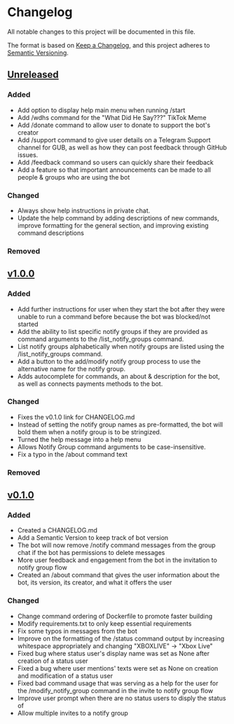 # Changelog
All notable changes to this project will be documented in this file.

The format is based on [Keep a Changelog](https://keepachangelog.com/en/1.0.0/),
and this project adheres to [Semantic Versioning](https://semver.org/spec/v2.0.0.html).

## [Unreleased]
### Added
- Add option to display help main menu when running /start
- Add /wdhs command for the "What Did He Say???" TikTok Meme
- Add /donate command to allow user to donate to support the bot's creator
- Add /support command to give user details on a Telegram Support channel for
GUB, as well as how they can post feedback through GitHub issues.
- Add /feedback command so users can quickly share their feedback
- Add a feature so that important announcements can be made to all people &
groups who are using the bot
### Changed
- Always show help instructions in private chat.
- Update the help command by adding descriptions of new commands, improve
formatting for the general section, and improving existing command descriptions 
### Removed


## [v1.0.0]
### Added
- Add further instructions for user when they start the bot after they were
unable to run a command before because the bot was blocked/not started
- Add the ability to list specific notify groups if they are provided as
command arguments to the /list_notify_groups command.
- List notify groups alphabetically when notify groups are listed using the
/list_notify_groups command.
- Add a button to the add/modify notify group process to use the alternative
name for the notify group.
- Adds autocomplete for commands, an about & description for the bot, as well
as connects payments methods to the bot.
### Changed
- Fixes the v0.1.0 link for CHANGELOG.md
- Instead of setting the notify group names as pre-formatted, the bot will bold
them when a notify group is to be stringized.
- Turned the help message into a help menu
- Allows Notify Group command arguments to be case-insensitive.
- Fix a typo in the /about command text
### Removed


## [v0.1.0]

### Added
- Created a CHANGELOG.md
- Add a Semantic Version to keep track of bot version
- The bot will now remove /notify command messages from the group chat if the
bot has permissions to delete messages
- More user feedback and engagement from the bot in the invitation to notify
group flow
- Created an /about command that gives the user information about the bot,
its version, its creator, and what it offers the user

### Changed
- Change command ordering of Dockerfile to promote faster
building
- Modify requirements.txt to only keep essential 
requirements
- Fix some typos in messages from the bot
- Improve on the formatting of the /status command output by increasing
whitespace appropriately and changing "XBOXLIVE" -> "Xbox Live"
- Fixed bug where status user's display name was set as None after
creation of a status user
- Fixed a bug where user mentions' texts were set as None on
creation and modification of a status user
- Fixed bad command usage that was serving as a help for the user for
the /modify_notify_group command in the invite to notify group flow
- Improve user prompt when there are no status users to disply the status of
- Allow multiple invites to a notify group



[Unreleased]: https://github.com/AhmedNSidd/gamers-social-manager-telegram-bot/compare/main...develop
[v1.0.0]: https://github.com/AhmedNSidd/gamers-social-manager-telegram-bot/releases/tag/v1.0.0
[v0.1.0]: https://github.com/AhmedNSidd/gamers-social-manager-telegram-bot/releases/tag/v0.1.0
